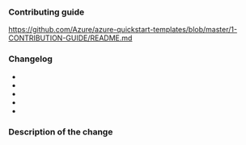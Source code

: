 ### Contributing guide
https://github.com/Azure/azure-quickstart-templates/blob/master/1-CONTRIBUTION-GUIDE/README.md

### Changelog
*
*
*
*
*

### Description of the change